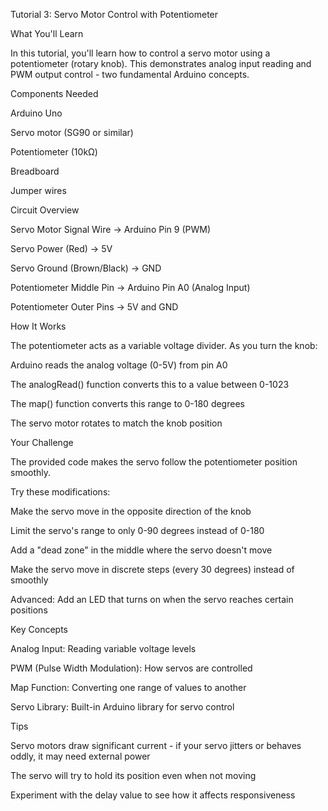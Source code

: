 Tutorial 3: Servo Motor Control with Potentiometer

What You'll Learn

In this tutorial, you'll learn how to control a servo motor using a potentiometer (rotary knob). This demonstrates analog input reading and PWM output control - two fundamental Arduino concepts.

Components Needed



Arduino Uno

Servo motor (SG90 or similar)

Potentiometer (10kΩ)

Breadboard

Jumper wires



Circuit Overview



Servo Motor Signal Wire → Arduino Pin 9 (PWM)

Servo Power (Red) → 5V

Servo Ground (Brown/Black) → GND

Potentiometer Middle Pin → Arduino Pin A0 (Analog Input)

Potentiometer Outer Pins → 5V and GND



How It Works

The potentiometer acts as a variable voltage divider. As you turn the knob:



Arduino reads the analog voltage (0-5V) from pin A0

The analogRead() function converts this to a value between 0-1023

The map() function converts this range to 0-180 degrees

The servo motor rotates to match the knob position



Your Challenge

The provided code makes the servo follow the potentiometer position smoothly.

Try these modifications:



Make the servo move in the opposite direction of the knob

Limit the servo's range to only 0-90 degrees instead of 0-180

Add a "dead zone" in the middle where the servo doesn't move

Make the servo move in discrete steps (every 30 degrees) instead of smoothly

Advanced: Add an LED that turns on when the servo reaches certain positions



Key Concepts



Analog Input: Reading variable voltage levels

PWM (Pulse Width Modulation): How servos are controlled

Map Function: Converting one range of values to another

Servo Library: Built-in Arduino library for servo control



Tips



Servo motors draw significant current - if your servo jitters or behaves oddly, it may need external power

The servo will try to hold its position even when not moving

Experiment with the delay value to see how it affects responsiveness

